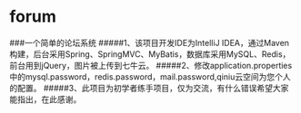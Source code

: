 # forum
###一个简单的论坛系统
#####1、该项目开发IDE为IntelliJ IDEA，通过Maven构建，后台采用Spring、SpringMVC、MyBatis，数据库采用MySQL、Redis，前台用到jQuery，图片被上传到七牛云。
#####2、修改application.properties中的mysql.password，redis.password，mail.password,qiniu云空间为您个人的配置。
#####3、此项目为初学者练手项目，仅为交流，有什么错误希望大家能指出，在此感谢。
